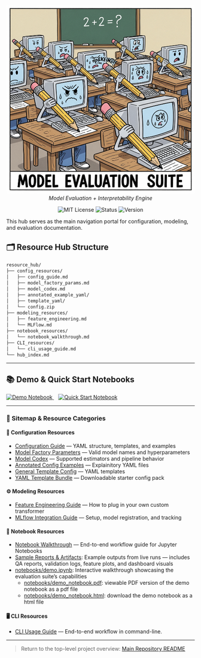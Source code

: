 <p align="center">
  <img src="../repo_files/hero_banner.png" width="600"/>
  <br>
  <em>Model Evaluation + Interpretability Engine</em>
</p>
<p align="center">
  <img alt="MIT License" src="https://img.shields.io/badge/license-MIT-blue">
  <img alt="Status" src="https://img.shields.io/badge/status-beta-yellow">
  <img alt="Version" src="https://img.shields.io/badge/version-v0.1.0-blueviolet">
</p>

This hub serves as the main navigation portal for configuration, modeling, and evaluation documentation.

## 🗂️ Resource Hub Structure

```
resource_hub/
├── config_resources/
│   ├── config_guide.md
│   ├── model_factory_params.md
│   ├── model_codex.md
│   ├── annotated_example_yaml/
│   ├── template_yaml/
│   └── config.zip
├── modeling_resources/
│   ├── feature_engineering.md
│   └── MLFlow.md
├── notebook_resources/
│   └── notebook_walkthrough.md
├── CLI_resources/
│   └── cli_usage_guide.md
└── hub_index.md

```

---

## 📚 Demo & Quick Start Notebooks

<p align="left">
  <a href="../notebooks/demo.ipynb">
    <img alt="Demo Notebook" src="https://img.shields.io/badge/Demo%20Notebook-blue?style=for-the-badge&logo=jupyter" />
  </a>
  &nbsp;&nbsp;
  <a href="../notebooks/quick_start.ipynb">
    <img alt="Quick Start Notebook" src="https://img.shields.io/badge/Quick--Start%20Notebook-green?style=for-the-badge&logo=python" />
  </a>
</p>

___

### 🔗 Sitemap & Resource Categories

#### 🧩 Configuration Resources
- [Configuration Guide](config_resources/config_guide.md) — YAML structure, templates, and examples
- [Model Factory Parameters](config_resources/model_factory_params.md) — Valid model names and hyperparameters
- [Model Codex](config_resources/model_codex.md) — Supported estimators and pipeline behavior
- [Annotated Config Examples](config_resources/annotated_example_yaml) — Explainitory YAML files
- [General Template Config](config_resources/template_yaml) — YAML templates
- [YAML Template Bundle](config_resources/config.zip) — Downloadable starter config pack

#### ⚙️ Modeling Resources
- [Feature Engineering Guide](modeling_resources/feature_engineering.md) — How to plug in your own custom transformer
- [MLflow Integration Guide](modeling_resources/MLFlow.md) — Setup, model registration, and tracking

#### 📓 Notebook Resources
- [Notebook Walkthrough](notebook_resources/notebook_walkthrough.md) — End-to-end workflow guide for Jupyter Notebooks
- [Sample Reports & Artifacts](../exports/sample/): Example outputs from live runs — includes QA reports, validation logs, feature plots, and dashboard visuals
- [notebooks/demo.ipynb](../notebooks/demo.ipynb): Interactive walkthrough showcasing the evaluation suite’s capabilities
  - [notebooks/demo_notebook.pdf](../notebooks/demo_notebook.pdf): viewable PDF version of the demo notebook as a pdf file
  - [notebooks/demo_notebook.html](../notebooks/demo_notebook.html): download the demo notebook as a html file


#### 🖥️ CLI Resources
- [CLI Usage Guide](CLI_resources/cli_usage_guide.md) — End-to-end workflow in command-line.

---

> Return to the top-level project overview: [Main Repository README](../README.md)
